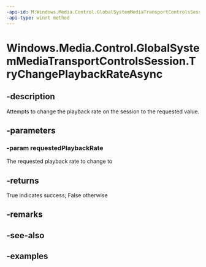 ```yaml
---
-api-id: M:Windows.Media.Control.GlobalSystemMediaTransportControlsSession.TryChangePlaybackRateAsync(System.Double)
-api-type: winrt method
---
```


<!-- Method syntax.
public IAsyncOperation<bool> GlobalSystemMediaTransportControlsSession.TryChangePlaybackRateAsync(Double requestedPlaybackRate)
-->

# Windows.Media.Control.GlobalSystemMediaTransportControlsSession.TryChangePlaybackRateAsync

## -description
Attempts to change the playback rate on the session to the requested value.

## -parameters
### -param requestedPlaybackRate
The requested playback rate to change to

## -returns
True indicates success; False otherwise

## -remarks

## -see-also

## -examples

